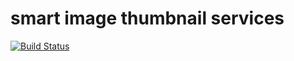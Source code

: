 # smart image thumbnail services

[![Build Status](https://travis-ci.org/smartsquare/thumby.svg?branch=master)](https://travis-ci.org/smartsquare/thumby)
